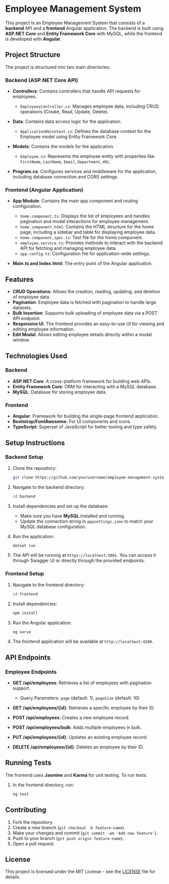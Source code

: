 # Employee Management System

This project is an Employee Management System that consists of a **backend** API and a **frontend** Angular application. The backend is built using **ASP.NET Core** and **Entity Framework Core** with MySQL, while the frontend is developed with **Angular**.

## Project Structure

The project is structured into two main directories:

### Backend (ASP.NET Core API)
- **Controllers**: Contains controllers that handle API requests for employees.
  - `EmployeesController.cs`: Manages employee data, including CRUD operations (Create, Read, Update, Delete).
  
- **Data**: Contains data access logic for the application.
  - `ApplicationDbContext.cs`: Defines the database context for the Employee model using Entity Framework Core.
  
- **Models**: Contains the models for the application.
  - `Employee.cs`: Represents the employee entity with properties like `FirstName`, `LastName`, `Email`, `Department`, etc.
  
- **Program.cs**: Configures services and middleware for the application, including database connection and CORS settings.

### Frontend (Angular Application)
- **App Module**: Contains the main app component and routing configuration.
  - `home.component.ts`: Displays the list of employees and handles pagination and modal interactions for employee management.
  - `home.component.html`: Contains the HTML structure for the home page, including a sidebar and table for displaying employee data.
  - `home.component.spec.ts`: Test file for the home component.
  - `employee.service.ts`: Provides methods to interact with the backend API for fetching and managing employee data.
  - `app.config.ts`: Configuration file for application-wide settings.
  
- **Main.ts and Index.html**: The entry point of the Angular application.

## Features

- **CRUD Operations**: Allows the creation, reading, updating, and deletion of employee data.
- **Pagination**: Employee data is fetched with pagination to handle large datasets.
- **Bulk Insertion**: Supports bulk uploading of employee data via a POST API endpoint.
- **Responsive UI**: The frontend provides an easy-to-use UI for viewing and editing employee information.
- **Edit Modal**: Allows editing employee details directly within a modal window.

## Technologies Used

### Backend
- **ASP.NET Core**: A cross-platform framework for building web APIs.
- **Entity Framework Core**: ORM for interacting with a MySQL database.
- **MySQL**: Database for storing employee data.

### Frontend
- **Angular**: Framework for building the single-page frontend application.
- **Bootstrap/FontAwesome**: For UI components and icons.
- **TypeScript**: Superset of JavaScript for better tooling and type safety.

## Setup Instructions

### Backend Setup

1. Clone the repository:
   ```bash
   git clone https://github.com/yourusername/employee-management-system.git
   ```

2. Navigate to the backend directory:
   ```bash
   cd backend
   ```

3. Install dependencies and set up the database:
   - Make sure you have **MySQL** installed and running.
   - Update the connection string in `appsettings.json` to match your MySQL database configuration.

4. Run the application:
   ```bash
   dotnet run
   ```

5. The API will be running at `https://localhost:5001`. You can access it through Swagger UI or directly through the provided endpoints.

### Frontend Setup

1. Navigate to the frontend directory:
   ```bash
   cd frontend
   ```

2. Install dependencies:
   ```bash
   npm install
   ```

3. Run the Angular application:
   ```bash
   ng serve
   ```

4. The frontend application will be available at `http://localhost:4200`.

## API Endpoints

### Employee Endpoints

- **GET /api/employees**: Retrieves a list of employees with pagination support.
  - Query Parameters: `page` (default: 1), `pageSize` (default: 10)

- **GET /api/employees/{id}**: Retrieves a specific employee by their ID.

- **POST /api/employees**: Creates a new employee record.

- **POST /api/employees/bulk**: Adds multiple employees in bulk.

- **PUT /api/employees/{id}**: Updates an existing employee record.

- **DELETE /api/employees/{id}**: Deletes an employee by their ID.

## Running Tests

The frontend uses **Jasmine** and **Karma** for unit testing. To run tests:

1. In the frontend directory, run:
   ```bash
   ng test
   ```

## Contributing

1. Fork the repository.
2. Create a new branch (`git checkout -b feature-name`).
3. Make your changes and commit (`git commit -am 'Add new feature'`).
4. Push to your branch (`git push origin feature-name`).
5. Open a pull request.

## License

This project is licensed under the MIT License - see the [LICENSE](LICENSE) file for details.
